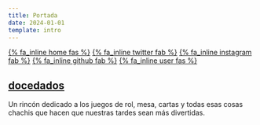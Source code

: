 ```yaml
---
title: Portada
date: 2024-01-01
template: intro
---
```


[{% fa_inline home fas %}](#home) [{% fa_inline twitter fab %}](https://twitter.com/docedados) [{% fa_inline instagram fab %}](https://instagram.com/docedados) [{% fa_inline github fab %}](https://github.com/12dados) [{% fa_inline user fas %}](/about)

## [docedados](/about)

Un rincón dedicado a los juegos de rol, mesa, cartas y todas esas cosas chachis que hacen que nuestras tardes sean más divertidas.
